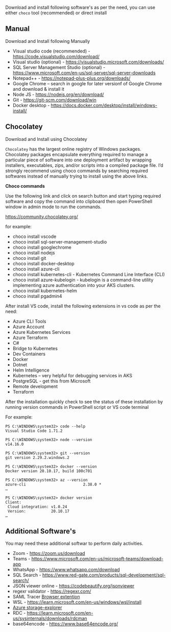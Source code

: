 Download and install following software's as per the need, you can use either `choco` tool (recommended) or direct install 

## Manual

Download and Install following Manually

- Visual studio code (recommended) - https://code.visualstudio.com/download/
- Visual studio (optional) - https://visualstudio.microsoft.com/downloads/
- SQL Server Management Studio (optional) - https://www.microsoft.com/en-us/sql-server/sql-server-downloads
- Notepad++ - https://notepad-plus-plus.org/downloads/
- Google Chrome – search in google for later versionf of Google Chrome and download & install it
- Node JS - https://nodejs.org/en/download/
- Git - https://git-scm.com/download/win
- Docker desktop - https://docs.docker.com/desktop/install/windows-install/

## Chocolatey

Download and Install using Chocolatey

`Chocolatey` has the largest online registry of Windows packages. Chocolatey packages encapsulate everything required to manage a particular piece of software into one deployment artifact by wrapping installers, executables, zips, and/or scripts into a compiled package file.
I’d strongly recommend using choco commands by searching required softwares instead of manually trying to install using the above links. 

**Choco commands** 

Use the following link and click on search button and start typing required software and copy the command into clipboard then open PowerShell window in admin mode to run the commands.

 https://community.chocolatey.org/

for example: 

- choco install vscode
- choco install sql-server-management-studio
- choco install googlechrome
- choco install nodejs
- choco install git
- choco install docker-desktop
- choco install azure-cli
- choco install kubernetes-cli  - Kubernetes Command Line Interface (CLI) 
- choco install azure-kubelogin -  kubelogin is a command-line utility implementing azure authentication into your AKS clusters.
- choco install kubernetes-helm 
- choco install pgadmin4


After install VS code, install the following extensions in vs code as per the need:

- Azure CLI Tools
- Azure Account
- Azure Kubernetes Services
- Azure Terraform
- C#
- Bridge to Kubernetes
- Dev Containers
- Docker
- Dotnet
- Helm Intelligence
- Kubernetes – very helpful for debugging services in AKS 
- PostgreSQL - get this from Microsoft 
- Remote development 
- Terraform 

After the installation quickly check to see the status of these installation by running version commands in PowerShell script or VS code terminal

For example:

```
PS C:\WINDOWS\system32> code --help
Visual Studio Code 1.71.2

PS C:\WINDOWS\system32> node --version
v14.16.0

PS C:\WINDOWS\system32> git --version
git version 2.29.2.windows.2

PS C:\WINDOWS\system32> docker --version
Docker version 20.10.17, build 100c701

PS C:\WINDOWS\system32> az --version
azure-cli                         2.38.0 *
…

PS C:\WINDOWS\system32> docker version
Client:
 Cloud integration: v1.0.24
 Version:           20.10.17
…

```
## Additional Software's

You may need these additional softwar to perform daily activities.

- Zoom - https://zoom.us/download
- Teams - https://www.microsoft.com/en-us/microsoft-teams/download-app
- WhatsApp - https://www.whatsapp.com/download
- SQL Search - https://www.red-gate.com/products/sql-development/sql-search/
- JSON viewer online - https://codebeautify.org/jsonviewer
- regexr validator - https://regexr.com/
- SAML Tracer [Browser extention](https://chrome.google.com/webstore/detail/saml-tracer/mpdajninpobndbfcldcmbpnnbhibjmch?hl=en)
- WSL - https://learn.microsoft.com/en-us/windows/wsl/install
- [Azure storage-explorer](https://azure.microsoft.com/en-us/products/storage/storage-explorer/)
- RDC - https://learn.microsoft.com/en-us/sysinternals/downloads/rdcman
- base64encode - https://www.base64encode.org/